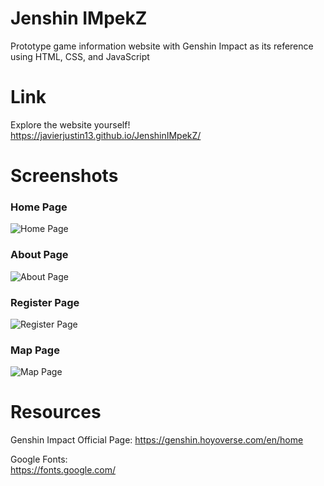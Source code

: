 
# Jenshin IMpekZ

Prototype game information website with Genshin Impact as its reference using HTML, CSS, and JavaScript

# Link
Explore the website yourself!\
https://javierjustin13.github.io/JenshinIMpekZ/

# Screenshots
### Home Page
![Home Page](https://user-images.githubusercontent.com/88891911/229331266-3661ab51-3c3c-441f-acfd-c67cfd12efe3.png)

### About Page
![About Page](https://user-images.githubusercontent.com/88891911/229331752-0ec273bb-e65d-402c-add4-867e77a41f27.png)

### Register Page
![Register Page](https://user-images.githubusercontent.com/88891911/229332014-6c7c9498-eaf7-4777-9cc0-2fc001ff1010.png)

### Map Page
![Map Page](https://user-images.githubusercontent.com/88891911/229332097-e6fa8b2c-046d-4cd9-b45d-85e24811266f.png)

# Resources

Genshin Impact Official Page: 
https://genshin.hoyoverse.com/en/home

Google Fonts:\
https://fonts.google.com/
